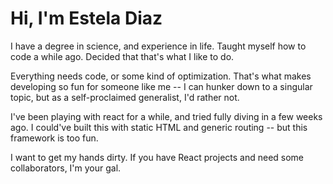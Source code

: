 # Hi, I'm Estela Diaz

I have a degree in science, and experience in life. Taught myself how to code a while ago. Decided that that's what I like to do.

Everything needs code, or some kind of optimization. That's what makes developing so fun for someone like me -- I can hunker down to a singular topic, but as a self-proclaimed generalist, I'd rather not.

I've been playing with react for a while, and tried fully diving in a few weeks ago. I could've built this with static HTML and generic routing -- but this framework is too fun.

I want to get my hands dirty. If you have React projects and need some collaborators, I'm your gal.
